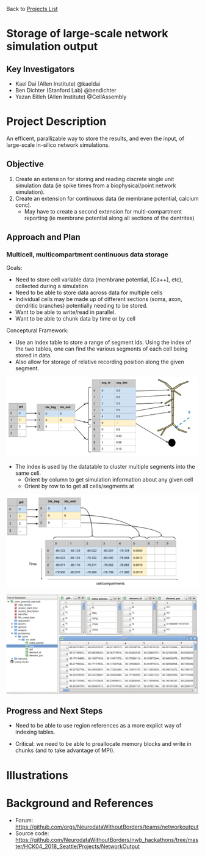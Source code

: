 Back to [Projects List](../../README.md#ProjectsList)

# Storage of large-scale network simulation output

## Key Investigators

- Kael Dai (Allen Institute) @kaeldai
- Ben Dichter (Stanford Lab) @bendichter
- Yazan Billeh (Allen Institute) @CellAssembly

# Project Description

An efficent, parallizable way to store the results, and even the input, of large-scale in-silico network simulations.

## Objective

1. Create an extension for storing and reading discrete single unit simulation data (ie spike times from a biophysical/point network simulation).
2. Create an extension for continuous data (ie membrane potential, calcium conc). 
   * May have to create a second extension for multi-compartment reporting (ie membrane potential along all sections of the dentrites)

## Approach and Plan

### Multicell, multicompartment continuous data storage
Goals:
* Need to store cell variable data (membrane potential, [Ca++], etc), collected during a simulation
* Need to be able to store data across data for multiple cells
* Individual cells may be made up of different sections (soma, axon, dendritic branches) potentially needing to be stored.
 * Want to be able to write/read in parallel.
 * Want to be able to chunk data by time or by cell

Conceptural Framework:
* Use an index table to store a range of segment ids. Using the index of the two tables, one can find the various segments of each cell being stored in data.
* Also allow for storage of relative recording position along the given segment.

![indexing multi and cell compartment cells](images/multicompartment_schema_1.png)


* The index is used by the datatable to cluster multiple segments into the same cell. 
  * Orient by column to get simulation information about any given cell
  * Orient by row to to get all cells/segments at 

![accessing of data](images/multicompartment_schema_2.png)

![actual example](images/nwb_structure.jpg)


## Progress and Next Steps
* Need to be able to use region references as a more explict way of indexing tables.

* Critical: we need to be able to preallocate memory blocks and write in chunks (and to take advantage of MPI).

<!--Describe progress and next steps in a few bullet points as you are making progress.-->

# Illustrations

<!--Add pictures and links to videos that demonstrate what has been accomplished.-->

<!--![Description of picture](Example2.jpg)-->

<!--![Some more images](Example2.jpg)-->

# Background and References

<!--Use this space for information that may help people better understand your project, like links to papers, source code, or data.-->

- Forum: https://github.com/orgs/NeurodataWithoutBorders/teams/networkoutput
- Source code: https://github.com/NeurodataWithoutBorders/nwb_hackathons/tree/master/HCK04_2018_Seattle/Projects/NetworkOutput
